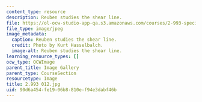 ```yaml
---
content_type: resource
description: Reuben studies the shear line.
file: https://ol-ocw-studio-app-qa.s3.amazonaws.com/courses/2-993-special-topics-in-mechanical-engineering-the-art-and-science-of-boat-design-january-iap-2007/90d6a454fe1906b8810ef94e3dabf46b_2993012.jpg
file_type: image/jpeg
image_metadata:
  caption: Reuben studies the shear line.
  credit: Photo by Kurt Hasselbalch.
  image-alt: Reuben studies the shear line.
learning_resource_types: []
ocw_type: OCWImage
parent_title: Image Gallery
parent_type: CourseSection
resourcetype: Image
title: 2.993 012.jpg
uid: 90d6a454-fe19-06b8-810e-f94e3dabf46b
---
```

